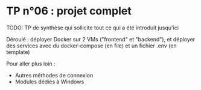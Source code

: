 # TP n°06 : projet complet

TODO: TP de synthèse qui sollicite tout ce qui a été introduit jusqu'ici

Déroulé : déployer Docker sur 2 VMs ("frontend" et "backend"), et déployer des services avec du docker-compose (en file) et un fichier .env (en template)

Pour aller plus loin :
- Autres méthodes de connexion
- Modules dédiés à Windows
